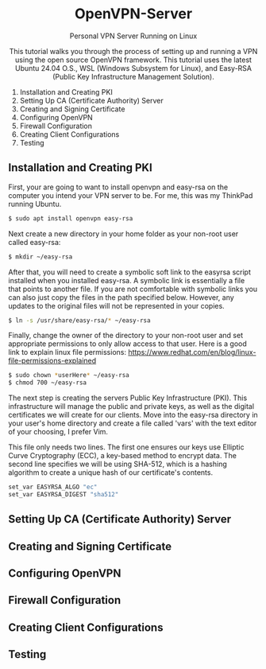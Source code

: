 <h1 align="center" style="color">OpenVPN-Server </h1>
<p align="center">Personal VPN Server Running on Linux</p>
<p align="center">This tutorial walks you through the process of setting up and running a VPN using the open source OpenVPN framework.  This tutorial uses the latest Ubuntu 24.04 O.S., WSL (Windows Subsystem for
Linux), and Easy-RSA (Public Key Infrastructure Management Solution).</p>

1. Installation and Creating PKI
2. Setting Up CA (Certificate Authority) Server
3. Creating and Signing Certificate
4. Configuring OpenVPN
5. Firewall Configuration
6. Creating Client Configurations
7. Testing

<h2>Installation and Creating PKI</h2>

First, your are going to want to install openvpn and easy-rsa on the computer you intend your VPN server to be. For me, this was my ThinkPad running Ubuntu.
    
```bash
$ sudo apt install openvpn easy-rsa
```

Next create a new directory in your home folder as your non-root user called easy-rsa:

```bash
$ mkdir ~/easy-rsa
```

After that, you will need to create a symbolic soft link to the easyrsa script installed when you installed easy-rsa. A symbolic link is essentially a file that points to another file. If you are not comfortable with symbolic links you can also just copy the files in the path specified below. However, any updates to the original files will not be represented in your copies.

```bash
$ ln -s /usr/share/easy-rsa/* ~/easy-rsa
```

Finally, change the owner of the directory to your non-root user and set appropriate permissions to only allow access to that user. Here is a good link to explain linux file permissions:
https://www.redhat.com/en/blog/linux-file-permissions-explained

```bash
$ sudo chown *userHere* ~/easy-rsa
$ chmod 700 ~/easy-rsa
```

The next step is creating the servers Public Key Infrastructure (PKI). This infrastructure will manage the public and private keys, as well as the digital certificates we will create for our clients.
Move into the easy-rsa directory in your user's home directory and create a file called 'vars' with the text editor of your choosing, I prefer Vim.

This file only needs two lines. The first one ensures our keys use Elliptic Curve Cryptography (ECC), a key-based method to encrypt data. The second line specifies we will be using SHA-512, which is a hashing algorithm to create a unique hash of our certificate's contents.

```bash
set_var EASYRSA_ALGO "ec"
set_var EASYRSA_DIGEST "sha512"
```

<h2>Setting Up CA (Certificate Authority) Server</h2>


<h2>Creating and Signing Certificate</h2>


<h2>Configuring OpenVPN</h2>


<h2>Firewall Configuration</h2>


<h2>Creating Client Configurations</h2>


<h2>Testing</h2>


